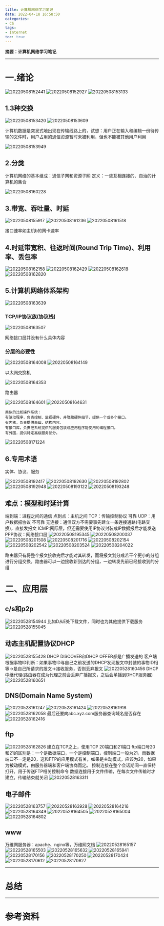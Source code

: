 ```yaml
---
title: 计算机网络学习笔记
date: 2022-04-18 16:58:50
categories:
- CS
tags:
- Internet
toc: true
---
```

**摘要：计算机网络学习笔记**
<!-- more -->
---
# 一.绪论
![20220508152441](https://s2.loli.net/2022/05/08/lMA5J3F4rptuaWq.png)
![20220508152927](https://s2.loli.net/2022/05/08/QTJs6ciD9OkFuHX.png)
![20220508153133](https://s2.loli.net/2022/05/08/gDKpivtH3I9RfnT.png)
## 1.3种交换
![20220508153420](https://s2.loli.net/2022/05/08/kPG8DvON9zSldnm.png)
![20220508153609](https://s2.loli.net/2022/05/08/ojQX9Utu4dvzhBE.png)

计算机数据是突发式地出现在传输线路上的，试想：用户正在输入和编辑一份待传输的文件时，用户占用的通信资源暂时未被利用，但也不能被其他用户利用

![20220508153949](https://s2.loli.net/2022/05/08/iZGUkbsq1HEateO.png)

## 2.分类
计算机网络的基本组成：通信子网和资源子网
定义：一些互相连接的、自治的计算机的集合

![20220508160228](https://s2.loli.net/2022/05/08/PpncO4ymTjR28ED.png)

## 3.带宽、吞吐量、时延
![20220508155917](https://s2.loli.net/2022/05/08/BOMvs3oc74khL1d.png)
![20220508161236](https://s2.loli.net/2022/05/08/QK8F5sxhUWBqjpH.png)
![20220508161518](https://s2.loli.net/2022/05/08/5Tb916siUwNIAQF.png)

接口速率如主机b的网卡速率
## 4.时延带宽积、往返时间(Round Trip Time)、利用率、丢包率
![20220508162158](https://s2.loli.net/2022/05/08/lQzJXeNSD7vwkfy.png)
![20220508162429](https://s2.loli.net/2022/05/08/aLPsYVfkSj67C1l.png)
![20220508162618](https://s2.loli.net/2022/05/08/4YnAqsUKdWRElax.png)
![20220508162820](https://s2.loli.net/2022/05/08/4GeFHrbPdlpoNVu.png)

## 5.计算机网络体系架构
![20220508163639](https://s2.loli.net/2022/05/08/3mDOQCkRhejfr7P.png)
### TCP/IP协议族(协议栈)
![20220508163507](https://s2.loli.net/2022/05/08/tKjuoJBpOGvF2D5.png)

网络接口层并没有什么具体内容

### 分层的必要性
![20220508164008](https://s2.loli.net/2022/05/08/CTM38ewNJyr571j.png)
![20220508164149](https://s2.loli.net/2022/05/08/dsn6KXo4kQwacUC.png)

以太网交换机

![20220508164353](https://s2.loli.net/2022/05/08/sOIBVLzEduoKegQ.png)

路由器

![20220508164601](https://s2.loli.net/2022/05/08/IZUXCBQnYE1TfjM.png)
![20220508164631](https://s2.loli.net/2022/05/08/r4Gqwzem8SZhd5V.png)

```
类似的比如操作系统：
有驱动程序，负责控制、监视硬件，并隐藏硬件细节，提供一个或多个接口。
有内核，负责提供基础，结构内容。
有接口库，负责把系统提供的服务包装成应用程序能使用的编程接口。
有外围，提供特定高级服务部分。
```
![20220508171224](https://s2.loli.net/2022/05/08/I8T6KBeWCq9XkRc.png)
## 6.专用术语
实体、协议、服务

![20220508192417](https://s2.loli.net/2022/05/08/l9Cei2NbH8z5c3E.png)
![20220508192630](https://s2.loli.net/2022/05/08/4jNQXGHK3bk6Cvf.png)
![20220508192802](https://s2.loli.net/2022/05/08/QMT5uCpqH1Agdbj.png)
![20220508192948](https://s2.loli.net/2022/05/08/9GoyajYPfXuV5Hp.png)
![20220508193122](https://s2.loli.net/2022/05/08/dMRqEJZh3PBzfos.png)
![20220508193248](https://s2.loli.net/2022/05/08/Lz7In8Ump2AFl95.png)

## 难点：模型和时延计算
端到端：进程之间的通信
点到点：主机之间
TCP：传输控制协议 可靠
UDP：用户数据报协议 不可靠
无连接：通信双方不需要事先建立一条连接通路(电路交换)，直接发报文
ICMP:网际层，但还需要使用IP协议封装成IP数据报后才能发送
PPP协议：网络接口层
![20220508195345](https://s2.loli.net/2022/05/08/vtC2AaemflZNDw3.png)
![20220508200037](https://s2.loli.net/2022/05/08/AxhLnur5TcYo8Ne.png)
![20220508201508](https://s2.loli.net/2022/05/08/4hPGTi5bcWfCso2.png)
![20220508201716](https://s2.loli.net/2022/05/08/OplUonI2rJPGRNV.png)
![20220508202154](https://s2.loli.net/2022/05/08/CPHEohLp2Oqelwk.png)
![20220508202542](https://s2.loli.net/2022/05/08/Q3Fa1IMeRgrvA2L.png)
![20220508203524](https://s2.loli.net/2022/05/08/edIBnjWisVq1MmJ.png)
![20220508204022](https://s2.loli.net/2022/05/08/81uBtsUOwK5MI7C.png)

路由器只有将整个报文接收完后才能对其转发，而将报文划分成若干个更小的分组进行分组交换，路由器可以一边接收新到达的分组，一边转发先前已经接收到的分组
# 二、应用层
## c/s和p2p
![20220528154944](https://s2.loli.net/2022/05/28/RGOr5ogjzuSyxa6.png)
比如D从E处下载文件，同时也为其他提供下载服务
![20220528155045](https://s2.loli.net/2022/05/28/HWcu7pQYFCyq9no.png)
## 动态主机配置协议DHCP
![20220528155428](https://s2.loli.net/2022/05/28/K2hM8a1CUGSmNIV.png)
DHCP DISCOVER和DHCP OFFER都是广播发送的
客户端根据事物ID判断：如果事物ID与自己之前发送的DHCP发现报文中封装的事物ID相等->是自己所请求的报文->接收服务，否则丢弃报文
![20220528160456](https://s2.loli.net/2022/05/28/Qr4boBMIxsCVGlT.png)
DHCP中继代理(路由器在成为代理之前会丢弃广播报文，之后会单播到DHCP服务器)
![20220528160651](https://s2.loli.net/2022/05/28/rhUZu4KPcG8BOx7.png)
## DNS(Domain Name System)
![20220528161247](https://s2.loli.net/2022/05/28/z4EulWqFGDjQwag.png)
![20220528161424](https://s2.loli.net/2022/05/28/oLBJlX5svr3WaEF.png)
![20220528161918](https://s2.loli.net/2022/05/28/7XjM3TrYxpkbgvN.png)
![20220528162058](https://s2.loli.net/2022/05/28/wHm8lRXoKuQErFz.png)
最后还要向abc.xyz.com服务器查询域名是否存在
![20220528162416](https://s2.loli.net/2022/05/28/ahsTYP9Nl1GmUI5.png)

## ftp
![20220528162826](https://s2.loli.net/2022/05/28/2awX9KkbzrfVtEm.png)
建立在TCP之上，使用TCP 20端口和21端口
ftp端口号20和21的区别是：一个是数据端口，一个是控制端口，控制端口一般为21，而数据端口不一定是20，这和FTP的应用模式有关，如果是主动模式，应该为20，如果为被动模式，由服务器端和客户端协商而定。
控制连接在整个会话期间一直保持打开，用于传送FTP相关控制命令
数据连接用于文件传输，在每次文件传输时才建立，传输结束就关闭
![20220528163311](https://s2.loli.net/2022/05/28/8ZwMKshXv7CqQbg.png)

## 电子邮件
![20220528163757](https://s2.loli.net/2022/05/28/ValHbEyrwzvJ93D.png)
![20220528163928](https://s2.loli.net/2022/05/28/kHVTWf4NncMw5US.png)
![20220528164216](https://s2.loli.net/2022/05/28/wBdYtkCR7T25UWD.png)
![20220528164349](https://s2.loli.net/2022/05/28/bXUFYG5nPDrSvsf.png)
![20220528164505](https://s2.loli.net/2022/05/28/9jBqA7lFpGuxZEK.png)
![20220528165004](https://s2.loli.net/2022/05/28/Ntlk8Ws2FdUw4pJ.png)
![20220528164802](https://s2.loli.net/2022/05/28/mxKUDYvSoATWwiI.png)

## www
万维网服务器：apache、nginx等，万维网文档
![20220528165157](https://s2.loli.net/2022/05/28/iX3esS8vcwaAKLy.png)
![20220528165503](https://s2.loli.net/2022/05/28/VNybBMwR1sx2UeQ.png)
![20220528165632](https://s2.loli.net/2022/05/28/s4tPoC7MYiHfKbN.png)
![20220528165941](https://s2.loli.net/2022/05/28/dfk4c3xPZjhlNgs.png)
![20220528170156](https://s2.loli.net/2022/05/28/mcdJ5ugklPQApEY.png)
![20220528170250](https://s2.loli.net/2022/05/28/DBYb87JhxPpQXfd.png)
![20220528170424](https://s2.loli.net/2022/05/28/B5Yyusvx1rbnVGD.png)
![20220528170612](https://s2.loli.net/2022/05/28/SWgHGpC5816lcVq.png)
![20220528170827](https://s2.loli.net/2022/05/28/6PuCg7cjDmnS8LJ.png)




---
# 总结

---
# 参考资料
